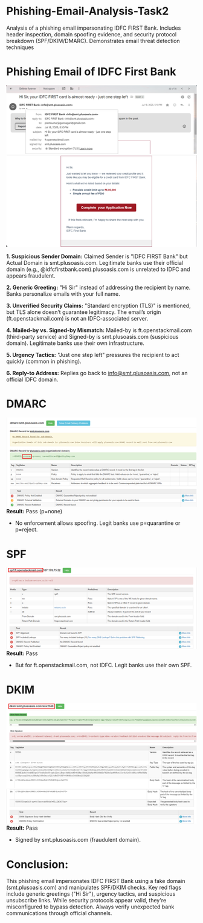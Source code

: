 # Phishing-Email-Analysis-Task2
Analysis of a phishing email impersonating IDFC FIRST Bank. Includes header inspection, domain spoofing evidence, and security protocol breakdown (SPF/DKIM/DMARC). Demonstrates email threat detection techniques  
# Phishing Email of IDFC First Bank

![image alt](https://github.com/Premreddy-28/Phishing-Email-Analysis-Task2/blob/48e870cd2e68d7c8f13f94b2d742dcc938cfd9ff/Screenshot%202025-08-06%20094709.png)
![image alt](https://github.com/Premreddy-28/Phishing-Email-Analysis-Task2/blob/3b96071b2603da77953227adda0332ad10282071/Screenshot%202025-08-06%20094728.png)

**1. Suspicious Sender Domain:**
Claimed Sender is "IDFC FIRST Bank" but Actual Domain is smt.plusoasis.com. Legitimate banks use their official domain (e.g., @idfcfirstbank.com).plusoasis.com is unrelated to IDFC and appears fraudulent.  

**2. Generic Greeting:**
"Hi Sir" instead of addressing the recipient by name. Banks personalize emails with your full name.  

**3. Unverified Security Claims:**
"Standard encryption (TLS)" is mentioned, but TLS alone doesn’t guarantee legitimacy. The email’s origin (ft.openstackmail.com) is not an IDFC-associated server.

**4. Mailed-by vs. Signed-by Mismatch:**
Mailed-by is ft.openstackmail.com (third-party service) and Signed-by is smt.plusoasis.com (suspicious domain). Legitimate banks use their own infrastructure.

**5. Urgency Tactics:**
"Just one step left" pressures the recipient to act quickly (common in phishing).

**6. Reply-to Address:**
Replies go back to info@smt.plusoasis.com, not an official IDFC domain.    

# DMARC  
![image alt](https://github.com/Premreddy-28/Phishing-Email-Analysis-Task2/blob/793a1105a7691bd50756c6e4dbd7d0fcb7c06f8a/Screenshot%202025-08-06%20154426.png)
**Result:** Pass (p=none)	
- No enforcement allows spoofing. Legit banks use p=quarantine or p=reject.
# SPF
![image alt](https://github.com/Premreddy-28/Phishing-Email-Analysis-Task2/blob/4a12b825d890d400da5f720c01a6e0a5151cdd4d/Screenshot%202025-08-06%20154534.png)
**Result:** Pass	
- But for ft.openstackmail.com, not IDFC. Legit banks use their own SPF.
# DKIM
![image alt](https://github.com/Premreddy-28/Phishing-Email-Analysis-Task2/blob/b83810a94f755cc0ece1abac6e43e9dabd67e87e/Screenshot%202025-08-06%20154638.png)  
![image alt](https://github.com/Premreddy-28/Phishing-Email-Analysis-Task2/blob/264a592c435f60059c499b4f4ce607f01233b6da/Screenshot%202025-08-06%20154659.png)
**Result:** Pass	
- Signed by smt.plusoasis.com (fraudulent domain).
# Conclusion: 
This phishing email impersonates IDFC FIRST Bank using a fake domain (smt.plusoasis.com) and manipulates SPF/DKIM checks. Key red flags include generic greetings ("Hi Sir"), urgency tactics, and suspicious unsubscribe links. While security protocols appear valid, they're misconfigured to bypass detection. Always verify unexpected bank communications through official channels.


